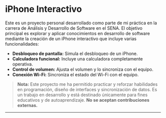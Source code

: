 # iPhone Interactivo

Este es un proyecto personal desarrollado como parte de mi práctica en la carrera de Análisis y Desarrollo de Software en el SENA. El objetivo principal es explorar y aplicar conocimientos en desarrollo de software mediante la creación de un iPhone interactivo que incluye varias funcionalidades:

- **Desbloqueo de pantalla:** Simula el desbloqueo de un iPhone.
- **Calculadora funcional:** Incluye una calculadora completamente operativa.
- **Control de volumen:** Ajusta el volumen y lo sincroniza con el equipo.
- **Conexión Wi-Fi:** Sincroniza el estado del Wi-Fi con el equipo.

> **Nota:** Este proyecto me ha permitido practicar y reforzar habilidades en programación, diseño de interfaces y sincronización de datos. Es un trabajo en desarrollo y está destinado únicamente para fines educativos y de autoaprendizaje. **No se aceptan contribuciones externas.**

---

